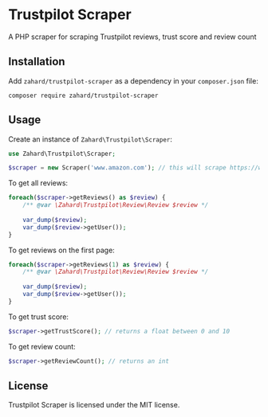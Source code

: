 # Trustpilot Scraper
A PHP scraper for scraping Trustpilot reviews, trust score and review count

## Installation

Add `zahard/trustpilot-scraper` as a dependency in your `composer.json` file:

```
composer require zahard/trustpilot-scraper
```

## Usage
Create an instance of `Zahard\Trustpilot\Scraper`:

```php
use Zahard\Trustpilot\Scraper;

$scraper = new Scraper('www.amazon.com'); // this will scrape https://www.trustpilot.com/review/www.amazon.com
```

To get all reviews:

```php
foreach($scraper->getReviews() as $review) {
    /** @var \Zahard\Trustpilot\Review\Review $review */
    
    var_dump($review);
    var_dump($review->getUser());
}
```

To get reviews on the first page:

```php
foreach($scraper->getReviews(1) as $review) {
    /** @var \Zahard\Trustpilot\Review\Review $review */
    
    var_dump($review);
    var_dump($review->getUser());
}
```

To get trust score:

```php
$scraper->getTrustScore(); // returns a float between 0 and 10
```

To get review count:

```php
$scraper->getReviewCount(); // returns an int
```

## License
Trustpilot Scraper is licensed under the MIT license.